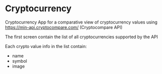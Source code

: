 # Cryptocurrency

Cryptocurrency
App for a comparative view of cryptocurrency values using https://min-api.cryptocompare.com/ (Cryptocompare API)

The first screen contain the list of all cryptocurrencies supported by the API

Each crypto value info in the list contain:
* name
* symbol
* image
